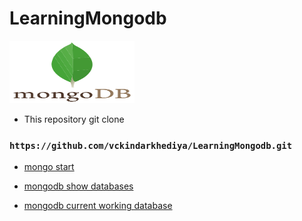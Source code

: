 # LearningMongodb

<code><img src="https://github.com/devicons/devicon/blob/master/icons/mongodb/mongodb-original-wordmark.svg" title="mongodb" alt="mongodb" width="200" height="100"/></code>

- This repository git clone

### `https://github.com/vckindarkhediya/LearningMongodb.git`

- [mongo start](https://github.com/vckindarkhediya/LearningMongodb/blob/mongodb/day-1-demo/index.html)

- [mongodb show databases](https://github.com/vckindarkhediya/LearningMongodb/blob/mongodb/day-2-demo/index.html)

- [mongodb current working database](https://github.com/vckindarkhediya/LearningMongodb/blob/mongodb/day-3-demo/index.html)
